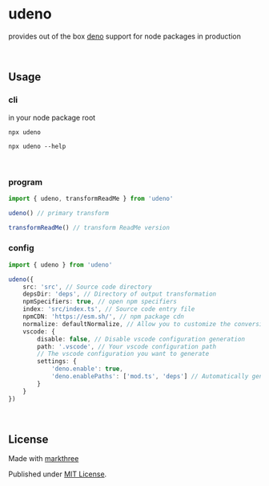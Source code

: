 # udeno

provides out of the box [deno](https://deno.land/x) support for node packages in production

<br />

## Usage

### cli

in your node package root

```shell
npx udeno
```

```shell
npx udeno --help
```

<br />

### program

```ts
import { udeno, transformReadMe } from 'udeno'

udeno() // primary transform

transformReadMe() // transform ReadMe version
```

### config

```ts
import { udeno } from 'udeno'

udeno({
	src: 'src', // Source code directory
	depsDir: 'deps', // Directory of output transformation
	npmSpecifiers: true, // open npm specifiers
	index: 'src/index.ts', // Source code entry file
	npmCDN: 'https://esm.sh/', // npm package cdn
	normalize: defaultNormalize, // Allow you to customize the conversion
	vscode: {
		disable: false, // Disable vscode configuration generation
		path: '.vscode', // Your vscode configuration path
		// The vscode configuration you want to generate
		settings: {
			'deno.enable': true,
			'deno.enablePaths': ['mod.ts', 'deps'] // Automatically generated by default, no need to care
		}
	}
})
```

<br />

## License

Made with [markthree](https://github.com/markthree)

Published under [MIT License](./LICENSE).

<br />

